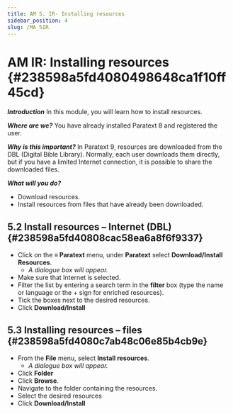 ```yaml
---
title: AM 5. IR- Installing resources
sidebar_position: 4
slug: /MA_5IR
---
```




# **AM IR: Installing resources** {#238598a5fd4080498648ca1f10ff45cd}


_**Introduction**_  In this module, you will learn how to install resources.


_**Where are we?**_  You have already installed Paratext 8 and registered the user.


_**Why is this important?**_  In Paratext 9, resources are downloaded from the DBL (Digital Bible Library). Normally, each user downloads them directly, but if you have a limited Internet connection, it is possible to share the downloaded files.


_**What will you do?**_

- Download resources.
- Install resources from files that have already been downloaded.

## **5.2 Install resources – Internet (DBL)** {#238598a5fd40808cac58ea6a8f6f9337}

- Click on the **≡ Paratext** menu, under **Paratext** select **Download/Install Resources**.
	- _A dialogue box will appear._
- Make sure that Internet is selected.
- Filter the list by entering a search term in the **filter** box (type the name or language or the + sign for enriched resources).
- Tick the boxes next to the desired resources.
- Click **Download/Install**

## **5.3 Installing resources – files** {#238598a5fd4080c7ab48c06e85b4cb9e}

- From the **File** menu, select **Install resources**.
	- _A dialogue box will appear._
- Click **Folder**
- Click **Browse**.
- Navigate to the folder containing the resources.
- Select the desired resources
- Click **Download/Install**
